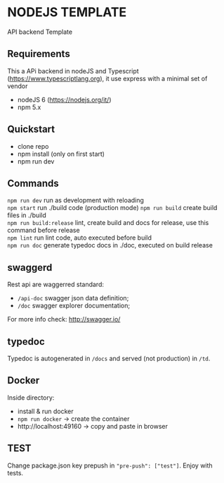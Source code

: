 NODEJS TEMPLATE
=========

API backend Template

## Requirements
This a APi backend in nodeJS and Typescript (https://www.typescriptlang.org), it use express with a minimal set of vendor

- nodeJS 6 (https://nodejs.org/it/)
- npm  5.x


## Quickstart
- clone repo  
- npm install (only on first start)  
- npm run dev  


## Commands

`npm run dev` run as development with reloading  
`npm start` run ./build code (production mode)
`npm run build` create build files in ./build  
`npm run build:release` lint, create build and docs for release, use this command before release  
`npm lint` run lint code, auto executed before build  
`npm run doc` generate typedoc docs in ./doc, executed on build release  

## swaggerd
Rest api are waggerred standard:  
- `/api-doc`  swagger json data definition;    
- `/doc`  swagger explorer documentation;  
  
For more info check: http://swagger.io/

## typedoc
Typedoc is autogenerated in `/docs` and served (not production) in `/td`.


## Docker
Inside directory:   

- install & run docker
- `npm run docker` -> create the container  
- http://localhost:49160 -> copy and paste in browser


## TEST
Change package.json key prepush in `"pre-push": ["test"]`. Enjoy with tests.
